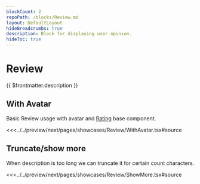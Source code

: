 ```yaml
---
blockCount: 2
repoPath: /blocks/Review.md
layout: DefaultLayout
hideBreadcrumbs: true
description: Block for displaying user opinion.
hideToc: true
---
```

# Review

{{ $frontmatter.description }}

## With Avatar

Basic Review usage with avatar and [Rating](/vue/components/rating.html) base component.

<Showcase showcase-name="Review/WithAvatar" style="min-height:220px">

<<<../../preview/next/pages/showcases/Review/WithAvatar.tsx#source

</Showcase>

## Truncate/show more

When description is too long we can truncate it for certain count characters.

<Showcase showcase-name="Review/ShowMore" style="min-height:360px">

<<<../../preview/next/pages/showcases/Review/ShowMore.tsx#source

</Showcase>
